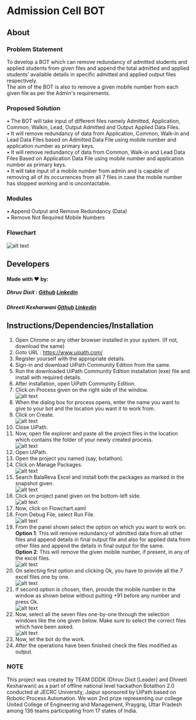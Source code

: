 # Admission Cell BOT

## About

### Problem Statement
To develop a BOT which can remove redundancy of admitted students and applied students from given files and append the total admitted and applied students’ available details in specific admitted and applied output files respectively. <br>
The aim of the BOT is also to remove a given mobile number from each given file as per the Admin's requirements.

### Proposed Solution
• The BOT will take input of different files namely Admitted, Application, Common, Walkin, Lead, Output Admitted and Output Applied Data Files.<br>
• It will remove redundancy of data from Application, Common, Walk-in and Lead Data Files based on Admitted Data File using mobile number and application number as      primary keys.<br>
• It will remove redundancy of data from Common, Walk-in and Lead Data Files Based on Application Data File using mobile number and application number as primary keys.<br>
• It will take input of a mobile number from admin and is capable of removing all of its occurrences from all 7 files in case the mobile number has stopped working and is uncontactable.<br>

### Modules
• Append Output and Remove Redundancy (Data)<br>
• Remove Not Required Mobile Numbers

### Flowchart
![alt text](https://i.ibb.co/bmggHGW/Picture1.png)

## Developers

#### Made with ❤️ by:
##### Dhruv Dixit : [Github](https://github.com/dhruvdixit06) [Linkedin](https://www.linkedin.com/in/dhruv-dixit/)
##### Dhreeti Kesharwani [Github](https://github.com/dhreeti414) [Linkedin](https://www.linkedin.com/in/dhreetikesharwani/)

## Instructions/Dependencies/Installation
1. Open Chrome or any other browser installed in your system. (If not, download the same)<br>
2. Goto URL : https://www.uipath.com/ <br>
3. Register yourself with the appropriate details.<br>
4. Sign-in and download UiPath Community Edition from the same.<br>
5. Run the downloaded UiPath Community Edition installation (exe) file and install with required details.<br>
6. After installation, open UiPath Community Edition.<br>
7. Click on Process given on the right side of the window.<br>
![alt text](https://i.ibb.co/nCm5XY3/1.png)<br>
8. When the dialog box for process opens, enter the name you want to give to your bot and the location you want it to work from.<br>
9. Click on Create.<br>
![alt text](https://i.ibb.co/BPJFyz6/2.png)<br>
10. Close UiPath.<br>
11. Now, open file explorer and paste all the project files in the location which contains the folder of your newly created process.<br>
![alt text](https://i.ibb.co/dLLgjDR/3.png)<br>
12. Open UiPath.<br>
13. Open the project you named (say, botathon).<br>
14. Click on Manage Packages.<br>
![alt text](https://i.ibb.co/2gvgnKs/4.png)<br>
15. Search BalaReva Excel and install both the packages as marked in the snapshot given.<br>
![alt text](https://i.ibb.co/gjvbCDL/5.png)<br>
16. Click on project panel given on the bottom-left side.<br>
![alt text](https://i.ibb.co/CVQZfYP/6.png)<br>
17. Now, click on Flowchart.xaml<br>
18. From Debug File, select Run File.<br>
![alt text](https://i.ibb.co/Y7xMXhd/7.png)<br>
19. From the panel shown select the option on which you want to work on: <br>
<b>Option 1</b>: This will remove redundancy of admitted data from all other files and append details in final output file and also for applied data from other files and append the details in final output for the same.<br>
<b>Option 2</b>: This will remove the given mobile number, if present, in any of the excel files. <br>
![alt text](https://i.ibb.co/tQdcyrQ/8.png)<br>
20. On selecting first option and clicking Ok, you have to provide all the 7 excel files one by one.<br>
![alt text](https://i.ibb.co/gVJK6PV/9.png)<br>
21. If second option is chosen, then, provide the mobile number in the window as shown below without putting +91 before any number and press Ok.<br>
![alt text](https://i.ibb.co/rddy0y8/10.png)<br>
22. Now, select all the seven files one-by-one through the selection windows like the one given below. Make sure to select the correct files which have been asked.<br>
![alt text](https://i.ibb.co/gVJK6PV/9.png)<br>
23. Now, let the bot do the work.<br>
24. After the operations have been finished check the files modified as output.

### NOTE
This project was created by TEAM DDDK (Dhruv Dixit [Leader] and Dhreeti Kesharwani) as a part of offline national level hackathon Botathon 2.0 conducted at JECRC University, Jaipur sponsored by UiPath based on Robotic Process Automation. We won 2nd prize representing our college United College of Engineering and Management, Praygraj, Uttar Pradesh among 136 teams participating from 17 states of India.
